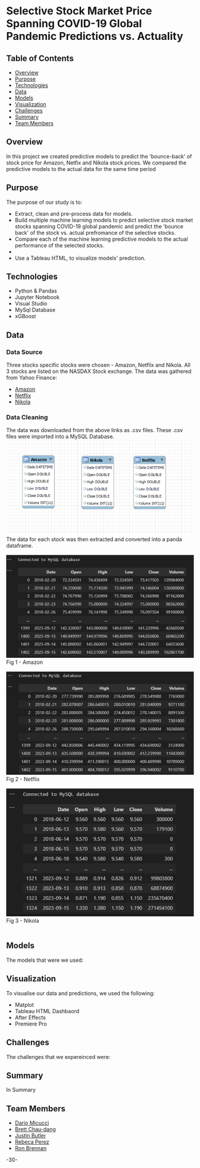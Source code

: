 # Selective Stock Market Price Spanning COVID-19 Global Pandemic Predictions vs. Actuality 

## Table of Contents 
* [Overview](#overview)
* [Purpose](#purpose)
* [Technologies](#technologies)
* [Data](#data)
* [Models](#models)
* [Visualization](#visualization) 
* [Challenges](#challenges)
* [Summary](#summary)
* [Team Members](#team-members)

## Overview 
In this project we created predictive models to predict the 'bounce-back' of stock price for Amazon, Netfix and Nikola stock prices.  We compared the predictive models to the actual data for the same time period  

## Purpose
The purpose of our study is to:
* Extract, clean and pre-process data for models. 
* Build multiple machine learning models to predict selective stock market stocks spanning COVID-19 global pandemic and predict the 'bounce back' of the stock vs. actual prefromance of the selective stocks. 
* Compare each of the machine learning predictive models to the actual performance of the selected stocks. 
*  
* Use a Tableau HTML, to visualize models' prediction.

## Technologies 
* Python & Pandas
* Jupyter Notebook 
* Visual Studio
* MySql Database 
* xGBoost 

## Data
### Data Source

Three stocks specific stocks were chosen - Amazon, Netflix and Nikola.  All 3 stocks are listed on the NASDAX Stock exchange.  The data was gathered from Yahoo Finance:

* [Amazon](https://ca.finance.yahoo.com/quote/AMZN?p=AMZN&.tsrc=fin-srch)
* [Netflix](https://ca.finance.yahoo.com/quote/NFLX?p=NFLX&.tsrc=fin-srch)
* [Nikola](https://ca.finance.yahoo.com/quote/NKLA?p=NKLA&.tsrc=fin-srch)

### Data Cleaning 
The data was downloaded from the above links as .csv files.  These .csv files were imported into a MySQL Database. 
![](images/MySQL_ERD.PNG)
</br>
The data for each stock was then extracted and converted into a panda dataframe.
</br>
</br>
![](images/Amazon_df.PNG)
Fig 1 - Amazon
</br>
</br>
![](images/Netflix_df.PNG)
Fig 2 - Netflix
</br>
</br>
![](images/Nikola_df.PNG)
 Fig 3 - Nikola
</br>
</br>

## Models 
The models that were we used:

## Visualization
To visualise our data and predictions, we used the following:

* Matplot
* Tableau HTML Dashbaord 
* After Effects
* Premiere Pro

## Challenges
The challenges that we expereinced were:


## Summary 
In Summary

## Team Members
* <a href="https://github.com/dadario10"> Dario Micucci</a>
* <a href="https://github.com/bchaudang"> Brett Chau-dang </a>
* <a href="https://github.com/JP-Butler"> Justin Butler </a>
* <a href="https://github.com/RP8844)"> Rebeca Perez </a>
* <a href="https://github.com/rbrennan55"> Ron Brennan </a>

-30-
